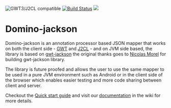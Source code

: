 ![GWT3/J2CL compatible](https://img.shields.io/badge/GWT3/J2CL-compatible-brightgreen.svg) [![Build Status](https://travis-ci.org/DominoKit/domino-jackson.svg?branch=master)](https://travis-ci.org/DominoKit/domino-jackson)
<a title="Gitter" href="https://gitter.im/domino-gwt/Gwt-jackson-apt"><img src="https://badges.gitter.im/Join%20Chat.svg"></a>

Domino-jackson
=====
Domino-jackson is an annotation processor based JSON mapper that works on both the client side - [GWT](http://www.gwtproject.org/) and [J2CL](https://github.com/google/j2cl) - and on JVM side based, the library is based on [gwt-jackson](https://github.com/nmorel/gwt-jackson) the original thanks goes to [Nicolas Morel](https://github.com/nmorel) for building gwt-jackson library.

The library is future proofed and allows the user to use the same mapper to be used in a pure JVM environment such as Android or in the client side of the browser which enables easier testing and more code sharing between client and server.
 
Checkout the [Quick start guide](https://github.com/DominoKit/domino-jackson/wiki/Quick-start) and visit our [documentation](https://github.com/DominoKit/domino-jackson/wiki) in the wiki for more details.
 



